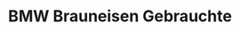---
title: "BMW Brauneisen Gebrauchte"
url: /wendlingen-am-neckar/bmw-brauneisen-gebrauchte/
shop: Motorrad
---
